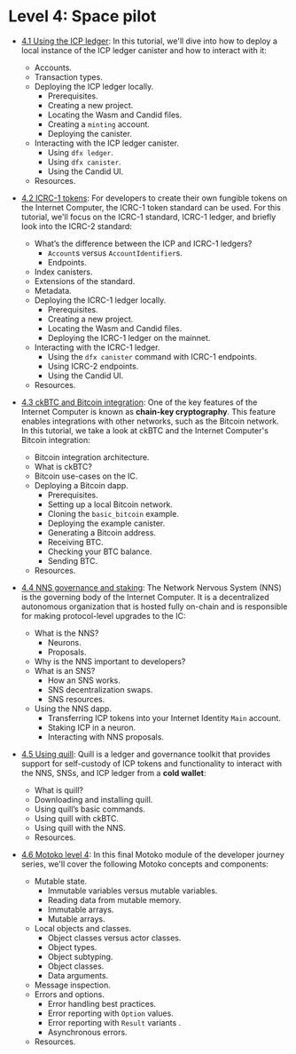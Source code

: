 # Level 4: Space pilot

- [4.1 Using the ICP ledger](4.1-icp-ledger.md): In this tutorial, we'll dive into how to deploy a local instance of the ICP ledger canister and how to interact with it: 
    - Accounts.
    - Transaction types.
    - Deploying the ICP ledger locally.
        - Prerequisites.
        - Creating a new project.
        - Locating the Wasm and Candid files.
        - Creating a `minting` account.
        - Deploying the canister.
    - Interacting with the ICP ledger canister.
        - Using `dfx ledger`.
        - Using `dfx canister`.
        - Using the Candid UI.
    - Resources.

- [4.2 ICRC-1 tokens](4.2-icrc-tokens.md): For developers to create their own fungible tokens on the Internet Computer, the ICRC-1 token standard can be used. For this tutorial, we'll focus on the ICRC-1 standard, ICRC-1 ledger, and briefly look into the ICRC-2 standard: 
    - What’s the difference between the ICP and ICRC-1 ledgers?
        - `Account`s versus `AccountIdentifier`s.
        - Endpoints.
    - Index canisters.
    - Extensions of the standard.
    - Metadata.
    - Deploying the ICRC-1 ledger locally.
        - Prerequisites.
        - Creating a new project.
        - Locating the Wasm and Candid files.
        - Deploying the ICRC-1 ledger on the mainnet.
    - Interacting with the ICRC-1 ledger.
        - Using the `dfx canister` command with ICRC-1 endpoints.
        - Using ICRC-2 endpoints.
        - Using the Candid UI.
    - Resources.

- [4.3 ckBTC and Bitcoin integration](4.3-ckbtc-and-bitcoin.md): One of the key features of the Internet Computer is known as **chain-key cryptography**. This feature enables integrations with other networks, such as the Bitcoin network. In this tutorial, we take a look at ckBTC and the Internet Computer's Bitcoin integration: 
    - Bitcoin integration architecture.
    - What is ckBTC?
    - Bitcoin use-cases on the IC.
    - Deploying a Bitcoin dapp.
        - Prerequisites.
        - Setting up a local Bitcoin network.
        - Cloning the `basic_bitcoin` example.
        - Deploying the example canister.
        - Generating a Bitcoin address.
        - Receiving BTC.
        - Checking your BTC balance.
        - Sending BTC.
    - Resources.

- [4.4 NNS governance and staking](4.4-nns-governance.md): The Network Nervous System (NNS) is the governing body of the Internet Computer. It is a decentralized autonomous organization that is hosted fully on-chain and is responsible for making protocol-level upgrades to the IC:
    - What is the NNS?
        - Neurons.
        - Proposals.
    - Why is the NNS important to developers?
    - What is an SNS?
        - How an SNS works.
        - SNS decentralization swaps.
        - SNS resources.
    - Using the NNS dapp.
        - Transferring ICP tokens into your Internet Identity `Main` account.
        - Staking ICP in a neuron.
        - Interacting with NNS proposals.

- [4.5 Using quill](4.5-using-quill.md): Quill is a ledger and governance toolkit that provides support for self-custody of ICP tokens and functionality to interact with the NNS, SNSs, and ICP ledger from a **cold wallet**: 
    - What is quill?
    - Downloading and installing quill.
    - Using quill’s basic commands.
    - Using quill with ckBTC.
    - Using quill with the NNS.
    - Resources.

- [4.6 Motoko level 4](4.6-motoko-lvl4.md): In this final Motoko module of the developer journey series, we'll cover the following Motoko concepts and components:
    - Mutable state.
        - Immutable variables versus mutable variables.
        - Reading data from mutable memory.
        - Immutable arrays.
        - Mutable arrays.
    - Local objects and classes.
        - Object classes versus actor classes.
        - Object types.
        - Object subtyping.
        - Object classes.
        - Data arguments.
    - Message inspection.
    - Errors and options.
        - Error handling best practices.
        - Error reporting with `Option` values.
        - Error reporting with `Result` variants .
        - Asynchronous errors.
    - Resources.
